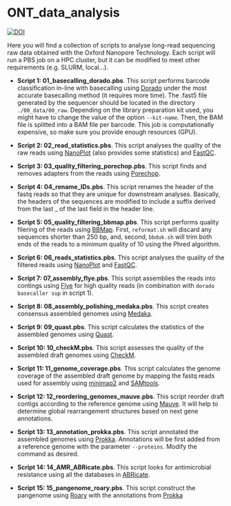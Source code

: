 # ONT_data_analysis
<a href="https://doi.org/10.5281/zenodo.14645008"><img src="https://zenodo.org/badge/850332657.svg" alt="DOI"></a>

Here you will find a collection of scripts to analyse long-read sequencing raw data obtained with the Oxford Nanopore Technology. Each script will run a PBS job on a HPC cluster, but it can be modified to meet other requirements (e.g. SLURM, local...). 

* **Script 1: 01_basecalling_dorado.pbs**. This script performs barcode classification in-line with basecalling using [Dorado](https://github.com/nanoporetech/dorado) under the most accurate basecalling method (it requires more time). The .fast5 file generated by the sequencer should be located in the directory `./00_data/00_raw`. Depending on the library preparation kit used, you might have to change the value of the option `--kit-name`. Then, the BAM file is splitted into a BAM file per barcode. This job is computationally expensive, so make sure you provide enough resources (GPU).
  
* **Script 2: 02_read_statistics.pbs**. This script analyses the quality of the raw reads using [NanoPlot](https://github.com/wdecoster/NanoPlot) (also provides some statistics) and [FastQC](https://www.bioinformatics.babraham.ac.uk/projects/fastqc/).

* **Script 3: 03_quality_filtering_porechop.pbs**. This script finds and removes adapters from the reads using [Porechop](https://github.com/rrwick/Porechop).

* **Script 4: 04_rename_IDs.pbs**. This script renames the header of the fastq reads so that they are unique for downstream analyses. Basically, the headers of the sequences are modified to include a suffix derived from the last _ of the last field in the header line.
  
* **Script 5: 05_quality_filtering_bbmap.pbs**. This script performs quality filering of the reads using [BBMap](https://jgi.doe.gov/data-and-tools/software-tools/bbtools/bb-tools-user-guide/bbmap-guide/). First, `reformat.sh` will discard any sequences shorter than 250 bp, and, second, `bbduk.sh` will trim both ends of the reads to a minimum quality of 10 using the Phred algorithm.

* **Script 6: 06_reads_statistics.pbs**. This script analyses the quality of the filtered reads using [NanoPlot](https://github.com/wdecoster/NanoPlot) and [FastQC](https://www.bioinformatics.babraham.ac.uk/projects/fastqc/).

* **Script 7: 07_assembly_flye.pbs**. This script assemblies the reads into contings using [Flye](https://github.com/mikolmogorov/Flye) for high quality reads (in combination with `dorado basecaller sup` in script 1).

* **Script 8: 08_assembly_polishing_medaka.pbs**. This script creates consensus assembled genomes using [Medaka](https://github.com/nanoporetech/medaka).

* **Script 9: 09_quast.pbs**. This script calculates the statistics of the assembled genomes using [Quast](https://github.com/ablab/quast).

* **Script 10: 10_checkM.pbs**. This script assesses the quality of the assembled draft genomes using [CheckM](https://github.com/Ecogenomics/CheckM/wiki).
  
* **Script 11: 11_genome_coverage.pbs**. This script calculates the genome coverage of the assembled draft genome by mapping the fastq reads used for assembly using [minimap2](https://github.com/lh3/minimap2) and [SAMtools](https://www.htslib.org/doc/samtools.html).

* **Script 12: 12_reordering_genomes_mauve.pbs**. This script reorder draft contigs according to the reference genome using [Mauve](https://darlinglab.org/mauve/user-guide/progressivemauve.html). It will help to determine global rearrangement structures based on next gene annotations.
   
* **Script 13: 13_annotation_prokka.pbs**. This script annotated the assembled genomes using [Prokka](https://github.com/tseemann/prokka). Annotations will be first added from a reference genome with the parameter `--proteins`. Modify the command as desired.

* **Script 14: 14_AMR_ABRicate.pbs**. This script looks for antimicrobial resistance using all the databases in [ABRicate](https://github.com/tseemann/abricate).

* **Script 15: 15_pangenome_roary.pbs**. This script construct the pangenome using [Roary](https://github.com/sanger-pathogens/Roary) with the annotations from [Prokka](https://github.com/tseemann/prokka)

